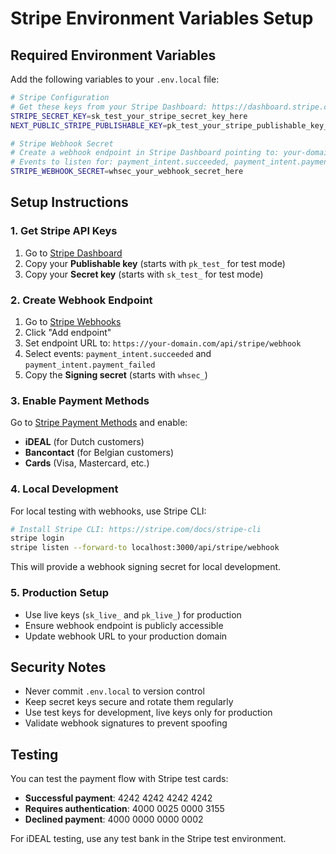 # Stripe Environment Variables Setup

## Required Environment Variables

Add the following variables to your `.env.local` file:

```bash
# Stripe Configuration
# Get these keys from your Stripe Dashboard: https://dashboard.stripe.com/apikeys
STRIPE_SECRET_KEY=sk_test_your_stripe_secret_key_here
NEXT_PUBLIC_STRIPE_PUBLISHABLE_KEY=pk_test_your_stripe_publishable_key_here

# Stripe Webhook Secret
# Create a webhook endpoint in Stripe Dashboard pointing to: your-domain.com/api/stripe/webhook
# Events to listen for: payment_intent.succeeded, payment_intent.payment_failed
STRIPE_WEBHOOK_SECRET=whsec_your_webhook_secret_here
```

## Setup Instructions

### 1. Get Stripe API Keys
1. Go to [Stripe Dashboard](https://dashboard.stripe.com/apikeys)
2. Copy your **Publishable key** (starts with `pk_test_` for test mode)
3. Copy your **Secret key** (starts with `sk_test_` for test mode)

### 2. Create Webhook Endpoint
1. Go to [Stripe Webhooks](https://dashboard.stripe.com/webhooks)
2. Click "Add endpoint"
3. Set endpoint URL to: `https://your-domain.com/api/stripe/webhook`
4. Select events: `payment_intent.succeeded` and `payment_intent.payment_failed`
5. Copy the **Signing secret** (starts with `whsec_`)

### 3. Enable Payment Methods
Go to [Stripe Payment Methods](https://dashboard.stripe.com/settings/payment-methods) and enable:
- **iDEAL** (for Dutch customers)
- **Bancontact** (for Belgian customers)
- **Cards** (Visa, Mastercard, etc.)

### 4. Local Development
For local testing with webhooks, use Stripe CLI:

```bash
# Install Stripe CLI: https://stripe.com/docs/stripe-cli
stripe login
stripe listen --forward-to localhost:3000/api/stripe/webhook
```

This will provide a webhook signing secret for local development.

### 5. Production Setup
- Use live keys (`sk_live_` and `pk_live_`) for production
- Ensure webhook endpoint is publicly accessible
- Update webhook URL to your production domain

## Security Notes
- Never commit `.env.local` to version control
- Keep secret keys secure and rotate them regularly
- Use test keys for development, live keys only for production
- Validate webhook signatures to prevent spoofing

## Testing
You can test the payment flow with Stripe test cards:
- **Successful payment**: 4242 4242 4242 4242
- **Requires authentication**: 4000 0025 0000 3155
- **Declined payment**: 4000 0000 0000 0002

For iDEAL testing, use any test bank in the Stripe test environment.
